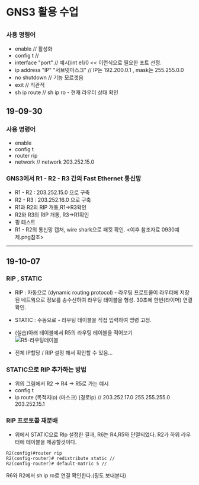 # GNS3 활용 수업

## 

### 사용 명령어
* enable   // 활성화
* config t // 
* interface "port" // 예시)int e1/0 << 이런식으로 필요한 포트 선정. 
* ip address "IP" "서브넷마스크" // IP는 192.200.0.1 , mask는 255.255.0.0
* no shutdown // 기능 모르겟음
* exit // 직관적
* sh ip route // sh ip ro - 현재 라우터 상태 확인

## 19-09-30
### 사용 명령어
* enable
* config t
* router rip
* network <IP> // network 203.252.15.0
  
### GNS3에서 R1 - R2 - R3 간의 Fast Ethernet 통신망
* R1 - R2 : 203.252.15.0 으로 구축
* R2 - R3 : 203.252.16.0 으로 구축
* R1과 R2의 RIP 개통,R1->R3확인
* R2와 R3의 RIP 개통, R3->R1확인
* 핑 테스트
* R1 - R2의 통신망 캡쳐, wire shark으로 패킷 확인. <이후 참조자료 0930예제.png참조>
---
## 19-10-07
### RIP , STATIC 
* RIP : 자동으로 (dynamic routing protocol) - 라우팅 프로토콜이 라우터에 저장된 네트웤으로 정보를 송수신하여 라우팅 테이블을 형성. 30초에 한번(타이머) 연결 확인.
* STATIC : 수동으로 - 라우팅 테이블을 직접 입력하여 명령 고정.

* (실습)아래 테이블에서 R5의 라우팅 테이블을 적어보기<br>
![R5-라우팅테이블](https://github.com/Saeryang/19_Univ./blob/master/IMG/191007001.PNG?raw=true)
* 전체 IP할당 / RIP 설정 해서 확인할 수 있음...

### STATIC으로 RIP 추가하는 방법
* 위의 그림에서 R2 -> R4 -> R5로 가는 예시
* config t 
* ip route (목적지ip) (마스크) (경로ip) // 203.252.17.0 255.255.255.0 203.252.15.1

### RIP 프로토콜 재분배
* 위에서 STATIC으로 RIp 설정한 결과, R6는 R4,R5와 단절되었다. R2가 하위 라우터에 테이블을 제공할것이다.
```
R2(config)#router rip
R2(config-router)# redistribute static //
R2(config-router)# default-matric 5 //
```
R6와 R2에서 sh ip ro로 연결 확인한다.(핑도 보내본다)<br>


